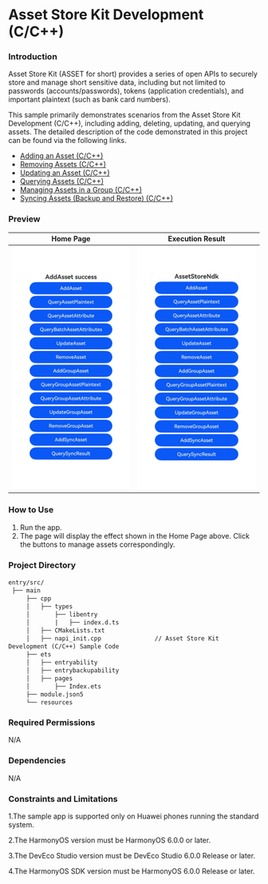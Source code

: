 # Asset Store Kit Development (C/C++)

### Introduction

Asset Store Kit (ASSET for short) provides a series of open APIs to securely store and manage short sensitive data, including but not limited to passwords (accounts/passwords), tokens (application credentials), and important plaintext (such as bank card numbers).

This sample primarily demonstrates scenarios from the Asset Store Kit Development (C/C++), including adding, deleting, updating, and querying assets. The detailed description of the code demonstrated in this project can be found via the following links.

- [Adding an Asset (C/C++)](https://docs.openharmony.cn/pages/v6.0/en/application-dev/security/AssetStoreKit/asset-native-add.md)
- [Removing Assets (C/C++)](https://docs.openharmony.cn/pages/v6.0/en/application-dev/security/AssetStoreKit/asset-native-remove.md)
- [Updating an Asset (C/C++)](https://docs.openharmony.cn/pages/v6.0/en/application-dev/security/AssetStoreKit/asset-native-update.md)
- [Querying Assets (C/C++)](https://docs.openharmony.cn/pages/v6.0/en/application-dev/security/AssetStoreKit/asset-native-query.md)
- [Managing Assets in a Group (C/C++)](https://docs.openharmony.cn/pages/v6.0/en/application-dev/security/AssetStoreKit/asset-native-group-access-control.md)
- [Syncing Assets (Backup and Restore) (C/C++)](https://docs.openharmony.cn/pages/v6.0/en/application-dev/security/AssetStoreKit/asset-native-sync.md)

### Preview

| Home Page                                                   | Execution Result                                                   |
| ------------------------------------------------------------ | ------------------------------------------------------------ |
| <img src="./screenshots/AssetStoreNdk1.png" style="zoom: 50%;" /> | <img src="./screenshots/AssetStoreNdk2.png" style="zoom: 50%;" /> |

### How to Use

1. Run the app.
2. The page will display the effect shown in the Home Page above. Click the buttons to manage assets correspondingly.

### Project Directory

```
entry/src/
 ├── main
     ├── cpp
     │   ├── types
     │       ├── libentry
     │       |   ├── index.d.ts
     │   ├── CMakeLists.txt
     │   ├── napi_init.cpp               // Asset Store Kit Development (C/C++) Sample Code
     ├── ets
     │   ├── entryability
     │   ├── entrybackupability
     │   ├── pages
     │       ├── Index.ets
     ├── module.json5
     └── resources
```

### Required Permissions

N/A

### Dependencies

N/A

### Constraints and Limitations

1.The sample app is supported only on Huawei phones running the standard system.

2.The HarmonyOS version must be HarmonyOS 6.0.0 or later.

3.The DevEco Studio version must be DevEco Studio 6.0.0 Release or later.

4.The HarmonyOS SDK version must be HarmonyOS 6.0.0 Release or later.